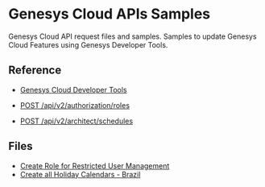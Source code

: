 
# Genesys Cloud APIs Samples

Genesys Cloud API request files and samples.
Samples to update Genesys Cloud Features using Genesys Developer Tools.



## Reference

- [Genesys Cloud Developer Tools](https://developer.genesys.cloud/developer-tools/)

- [POST /api/v2/authorization/roles](https://developer.genesys.cloud/devapps/api-explorer#post-api-v2-authorization-roles)

- [POST /api/v2/architect/schedules](https://developer.genesys.cloud/devapps/api-explorer#post-api-v2-architect-schedules)

## Files

- [Create Role for Restricted User Management ](https://github.com/wagner-damiao/genesys-cloud-apis/blob/0e70e23f88809f2f46130dbae35000553828ad0c/Genesys%20Cloud%20Roles%20-%20Restricted%20User%20Management.json)
- [Create all Holiday Calendars - Brazil ](https://github.com/wagner-damiao/genesys-cloud-apis/blob/0e70e23f88809f2f46130dbae35000553828ad0c/Genesys%20Cloud%20-%20Scheduling%20-%20Brazilian%20Holidays.json)


